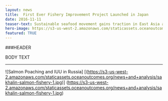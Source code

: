 ```yaml
---
layout: news
title:  First Ever Fishery Improvement Project Launched in Japan
date: 2016-11-11
teaser-text: Sustainable seafood movement gains traction in East Asia as industry, NGOs, and fishermen come together to launch the Tokyo Bay Sea Perch FIP, the first project of its kind in Japan.
hero-image: https://s3-us-west-2.amazonaws.com/staticassets.oceanoutcomes.org/news+and+analysis/hero+images/board-launch-hero.jpg
featured: TRUE
---
```

###HEADER

BODY TEXT

----

![Salmon Poaching and IUU in Russia]
[(https://s3-us-west-2.amazonaws.com/staticassets.oceanoutcomes.org/news+and+analysis/sakhalin-salmon-fishery-1.jpg)] (https://s3-us-west-2.amazonaws.com/staticassets.oceanoutcomes.org/news+and+analysis/sakhalin-salmon-fishery-1.jpg)
